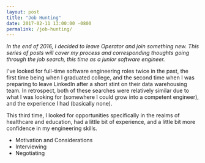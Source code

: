 ```yaml
---
layout: post
title: "Job Hunting"
date: 2017-02-11 13:00:00 -0800
permalink: /job-hunting/
---
```


_In the end of 2016, I decided to leave Operator and join something new. This series of posts will cover my process and corresponding thoughts going through the job search, this time as a junior software engineer._

I've looked for full-time software engineering roles twice in the past, the first time being when I graduated college, and the second time when I was preparing to leave LinkedIn after a short stint on their data warehousing team. In retrospect, both of these searches were relatively similar due to what I was looking for (somewhere I could grow into a competent engineer), and the experience I had (basically none).

This third time, I looked for opportunities specifically in the realms of healthcare and education, had a little bit of experience, and a little bit more confidence in my engineering skills.

- Motivation and Considerations
- Interviewing
- Negotiating

